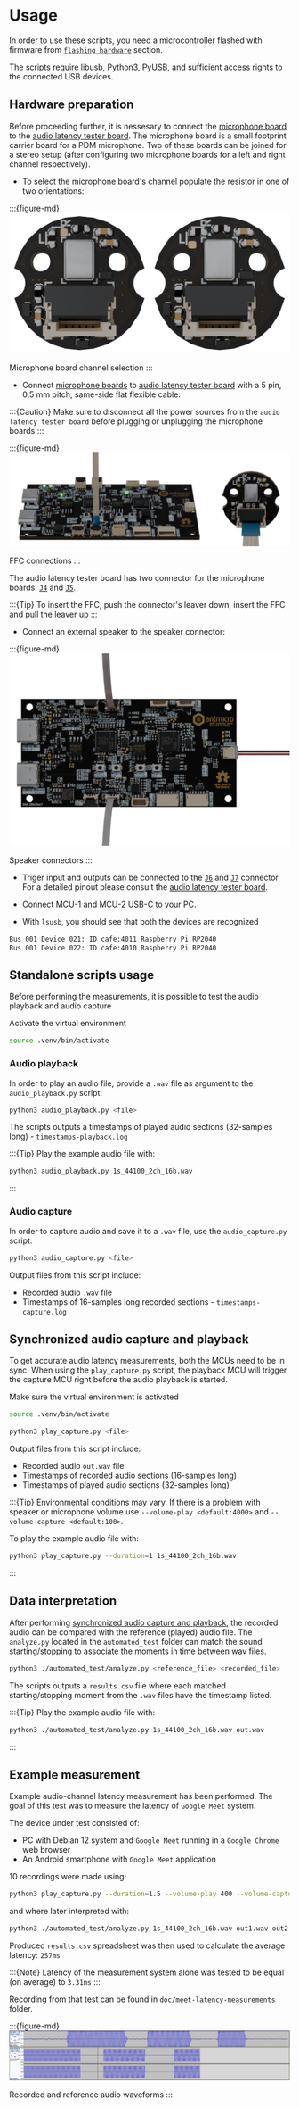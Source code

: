 # Usage

In order to use these scripts, you need a microcontroller flashed with firmware from [`flashing hardware`](./installation.md#flashing-hardware) section.

The scripts require libusb, Python3, PyUSB, and sufficient access rights to the connected USB devices.

## Hardware preparation

Before proceeding further, it is nessesary to connect the [microphone board](https://github.com/antmicro/pdm-microphone-board) to the [audio latency tester board](https://github.com/antmicro/audio-latency-tester-board).
The microphone board is a small footprint carrier board for a PDM microphone. Two of these boards can be joined for a stereo setup (after configuring two microphone boards for a left and right channel respectively).
* To select the microphone board's channel populate the resistor in one of two orientations:

:::{figure-md}
![](img/microphone-channel-selection.png)

Microphone board channel selection
:::

* Connect [microphone boards](https://github.com/antmicro/pdm-microphone-board) to [audio latency tester board](https://github.com/antmicro/audio-latency-tester-board) with a 5 pin, 0.5 mm pitch, same-side flat flexible cable:


:::{Caution}
Make sure to disconnect all the power sources from the `audio latency tester board` before plugging or unplugging the microphone boards
:::

:::{figure-md}
![](img/connection-audio-microphone-board.png)

FFC connections
:::

The audio latency tester board has two connector for the microphone boards:  [`J4`](#J4) and [`J5`](#J5).

:::{Tip}
To insert the FFC, push the connector's leaver down, insert the FFC and pull the leaver up
:::

* Connect an external speaker to the speaker connector:

:::{figure-md}
![](img/speaker-conn.png)

Speaker connectors
:::

* Triger input and outputs can be connected to the  [`J6`](#J6) and [`J7`](#J7) connector. For a detailed pinout please consult the [audio latency tester board](https://github.com/antmicro/audio-latency-tester-board).

* Connect MCU-1 and MCU-2 USB-C to your PC.

* With `lsusb`, you should see that both the devices are recognized

```console
Bus 001 Device 021: ID cafe:4011 Raspberry Pi RP2040
Bus 001 Device 022: ID cafe:4010 Raspberry Pi RP2040
```

## Standalone scripts usage

Before performing the measurements, it is possible to test the audio playback and audio capture

Activate the virtual environment
```sh
source .venv/bin/activate
```

### Audio playback

In order to play an audio file, provide a `.wav` file as argument to the `audio_playback.py` script:

```sh
python3 audio_playback.py <file>
```

The scripts outputs a timestamps of played audio sections (32-samples long) - `timestamps-playback.log`

:::{Tip}
Play the example audio file with:
```sh
python3 audio_playback.py 1s_44100_2ch_16b.wav 
```
:::

### Audio capture

In order to capture audio and save it to a `.wav` file, use the `audio_capture.py` script:

```sh
python3 audio_capture.py <file>
```

Output files from this script include: 

* Recorded audio `.wav` file 
* Timestamps of 16-samples long recorded sections - `timestamps-capture.log`


## Synchronized audio capture and playback

To get accurate audio latency measurements, both the MCUs need to be in sync. When using the `play_capture.py` script, the playback MCU will trigger the capture MCU right before the audio playback is started.

Make sure the virtual environment is activated
```sh
source .venv/bin/activate
```


```sh
python3 play_capture.py <file>
```

Output files from this script include: 

* Recorded audio `out.wav` file 
* Timestamps of recorded audio sections (16-samples long)
* Timestamps of played audio sections (32-samples long)

:::{Tip}
Environmental conditions may vary. If there is a problem with speaker or microphone volume use `--volume-play <default:4000>` and `--volume-capture <default:100>`. 

To play the example audio file with:
```sh
python3 play_capture.py --duration=1 1s_44100_2ch_16b.wav 
```
:::

## Data interpretation

After performing [synchronized audio capture and playback](#synchronized-audio-capture-and-playback), the recorded audio can be compared with the reference (played) audio file. The `analyze.py` located in the `automated_test` folder can match the sound starting/stopping to associate the moments in time between wav files.

```sh
python3 ./automated_test/analyze.py <reference_file> <recorded_file>
```

The scripts outputs a `results.csv` file where each matched starting/stopping moment from the `.wav` files have the timestamp listed.

:::{Tip}
Play the example audio file with:
```sh
python3 ./automated_test/analyze.py 1s_44100_2ch_16b.wav out.wav
```
:::



## Example measurement

Example audio-channel latency measurement has been performed. The goal of this test was to measure the latency of `Google Meet` system.

The device under test consisted of:

* PC with Debian 12 system and `Google Meet` running in a `Google Chrome` web browser
* An Android smartphone with `Google Meet` application

10 recordings were made using:

```sh
python3 play_capture.py --duration=1.5 --volume-play 400 --volume-capture 200 1s_44100_2ch_16b.wav --out-wav out1.wav
```

and where later interpreted with:

```sh
python3 ./automated_test/analyze.py 1s_44100_2ch_16b.wav out1.wav out2.wav out3.wav out4.wav out5.wav out6.wav out7.wav out8.wav out9.wav out10.wav
```

Produced `results.csv` spreadsheet was then used to calculate the average latency: `257ms`

:::{Note}
Latency of the measurement system alone was tested to be equal (on average) to `3.31ms` 
:::

Recording from that test can be found in `doc/meet-latency-measurements` folder.

:::{figure-md}
![](img/example-audio-latancy.png)

Recorded and reference audio waveforms
:::
